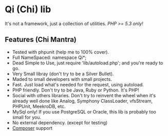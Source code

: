 # Qi (Chi) lib
It's not a framework, just a collection of utilities.
*PHP >= 5.3 only!*

## Features (Chi Mantra)
- Tested with phpunit (help me to 100% cover).
- Full NameSpaced: namespace Qi\*;
- Dead Simple to Use, just require 'lib/autoload.php'; and you're ready to go.
- Very Small libray (don't try to be a Silver Bullet).
- Maded to small developers with small projects.
- Fast. Just load what's needed for the request, using autoload.
- PHP friendly. Don't try to be Java, Ruby or Python. It's PHP!
- Social with others libraries. Don't try to reinvent the wheel when it's already well done like Analog, Symphony ClassLoader, vfsStream, PHPUnit, MeekroDB, etc.
- MySql only! If you use PostgreSQL or Oracle, this lib is probably too small for you.
- No external dependency. (except for testing)
- [Composer](http://packagist.org) support
